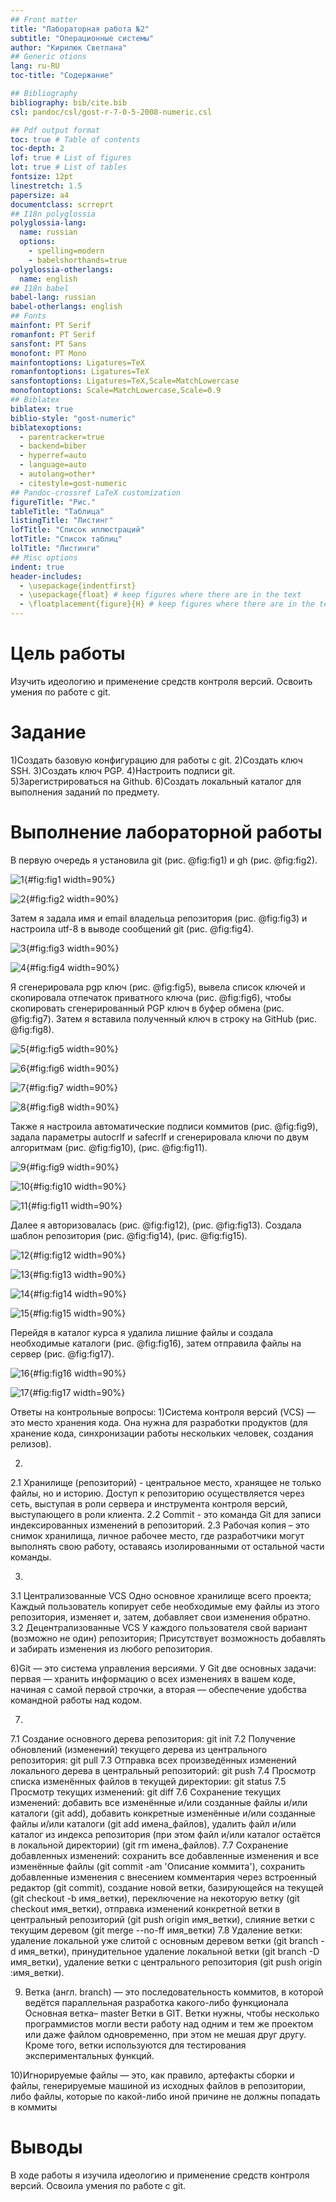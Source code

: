```yaml
---
## Front matter
title: "Лабораторная работа №2"
subtitle: "Операционные системы"
author: "Кирилюк Светлана"
## Generic otions
lang: ru-RU
toc-title: "Содержание"

## Bibliography
bibliography: bib/cite.bib
csl: pandoc/csl/gost-r-7-0-5-2008-numeric.csl

## Pdf output format
toc: true # Table of contents
toc-depth: 2
lof: true # List of figures
lot: true # List of tables
fontsize: 12pt
linestretch: 1.5
papersize: a4
documentclass: scrreprt
## I18n polyglossia
polyglossia-lang:
  name: russian
  options:
	- spelling=modern
	- babelshorthands=true
polyglossia-otherlangs:
  name: english
## I18n babel
babel-lang: russian
babel-otherlangs: english
## Fonts
mainfont: PT Serif
romanfont: PT Serif
sansfont: PT Sans
monofont: PT Mono
mainfontoptions: Ligatures=TeX
romanfontoptions: Ligatures=TeX
sansfontoptions: Ligatures=TeX,Scale=MatchLowercase
monofontoptions: Scale=MatchLowercase,Scale=0.9
## Biblatex
biblatex: true
biblio-style: "gost-numeric"
biblatexoptions:
  - parentracker=true
  - backend=biber
  - hyperref=auto
  - language=auto
  - autolang=other*
  - citestyle=gost-numeric
## Pandoc-crossref LaTeX customization
figureTitle: "Рис."
tableTitle: "Таблица"
listingTitle: "Листинг"
lofTitle: "Список иллюстраций"
lotTitle: "Список таблиц"
lolTitle: "Листинги"
## Misc options
indent: true
header-includes:
  - \usepackage{indentfirst}
  - \usepackage{float} # keep figures where there are in the text
  - \floatplacement{figure}{H} # keep figures where there are in the text
---
```


# Цель работы

Изучить идеологию и применение средств контроля версий. Освоить умения по работе с git.

# Задание
1)Создать базовую конфигурацию для работы с git.
2)Создать ключ SSH.
3)Создать ключ PGP.
4)Настроить подписи git.
5)Зарегистрироваться на Github.
6)Создать локальный каталог для выполнения заданий по предмету.

# Выполнение лабораторной работы

В первую очередь я установила git (рис. @fig:fig1) и gh (рис. @fig:fig2).

![1](image/fig1.png){#fig:fig1 width=90%}

![2](image/fig2.png){#fig:fig2 width=90%}

Затем я задала имя и email владельца репозитория (рис. @fig:fig3) и настроила utf-8 в выводе сообщений git
(рис. @fig:fig4).

![3](image/fig3.png){#fig:fig3 width=90%}

![4](image/fig4.png){#fig:fig4 width=90%}

Я сгенерировала pgp ключ (рис. @fig:fig5), вывела список ключей и скопировала отпечаток приватного ключа (рис. @fig:fig6), чтобы скопировать сгенерированный PGP ключ в буфер обмена (рис. @fig:fig7). Затем я вставила полученный ключ в строку на GitHub (рис. @fig:fig8).

![5](image/fig5.png){#fig:fig5 width=90%}

![6](image/fig6.png){#fig:fig6 width=90%}

![7](image/fig7.png){#fig:fig7 width=90%}

![8](image/fig8.png){#fig:fig8 width=90%}

Также я настроила автоматические подписи коммитов (рис. @fig:fig9), задала параметры autocrlf и safecrlf и сгенерировала ключи по двум алгоритмам (рис. @fig:fig10), (рис. @fig:fig11).

![9](image/fig9.png){#fig:fig9 width=90%}

![10](image/fig10.png){#fig:fig10 width=90%}

![11](image/fig11.png){#fig:fig11 width=90%}

Далее я авторизовалась (рис. @fig:fig12), (рис. @fig:fig13). Создала шаблон репозитория (рис. @fig:fig14), (рис. @fig:fig15).

![12](image/fig12.png){#fig:fig12 width=90%}

![13](image/fig13.png){#fig:fig13 width=90%}

![14](image/fig14.png){#fig:fig14 width=90%}

![15](image/fig15.png){#fig:fig15 width=90%}

Перейдя в каталог курса я удалила лишние файлы и создала необходимые каталоги (рис. @fig:fig16), затем отправила файлы на сервер (рис. @fig:fig17).

![16](image/fig16.png){#fig:fig16 width=90%}

![17](image/fig17.png){#fig:fig17 width=90%}

Ответы на контрольные вопросы:
1)Система контроля версий (VCS) — это место хранения кода. Она нужна для разработки продуктов (для хранение кода, синхронизации работы нескольких человек, создания релизов).

2)
2.1 Хранилище (репозиторий) - центральное место, хранящее не только файлы, но и историю. Доступ к репозиторию осуществляется через сеть, выступая в роли сервера и инструмента контроля версий, выступающего в роли клиента.
2.2 Commit - это команда Git для записи индексированных изменений в репозиторий. 
2.3 Рабочая копия – это снимок хранилища, личное рабочее место, где разработчики могут выполнять свою работу, оставаясь изолированными от остальной части команды.

3)
3.1 Централизованные VCS
Одно основное хранилище всего проекта;
Каждый пользователь копирует себе необходимые ему файлы из этого репозитория, изменяет и, затем, добавляет свои изменения обратно.
3.2 Децентрализованные VCS
У каждого пользователя свой вариант (возможно не один) репозитория;
Присутствует возможность добавлять и забирать изменения из любого репозитория.


6)Git — это система управления версиями. У Git две основных задачи: первая — хранить информацию о всех изменениях в вашем коде, начиная с самой первой строчки, а вторая — обеспечение удобства командной работы над кодом.

7)
7.1 Создание основного дерева репозитория: git init
7.2 Получение обновлений (изменений) текущего дерева из центрального репозитория: git pull
7.3 Отправка всех произведённых изменений локального дерева в центральный репозиторий: git push
7.4 Просмотр списка изменённых файлов в текущей директории: git status
7.5 Просмотр текущих изменений: git diff
7.6 Сохранение текущих изменений: добавить все изменённые и/или созданные файлы и/или каталоги (git add), добавить конкретные изменённые и/или созданные файлы и/или каталоги (git add имена_файлов), удалить файл и/или каталог из индекса репозитория (при этом файл и/или каталог остаётся в локальной директории) (git rm имена_файлов).
7.7 Сохранение добавленных изменений: сохранить все добавленные изменения и все изменённые файлы (git commit -am 'Описание коммита'), сохранить добавленные изменения с внесением комментария через встроенный редактор (git commit), создание новой ветки, базирующейся на текущей (git checkout -b имя_ветки), переключение на некоторую ветку (git checkout имя_ветки), отправка изменений конкретной ветки в центральный репозиторий (git push origin имя_ветки), слияние ветки с текущим деревом (git merge --no-ff имя_ветки)
7.8 Удаление ветки: удаление локальной уже слитой с основным деревом ветки (git branch -d имя_ветки), принудительное удаление локальной ветки (git branch -D имя_ветки), удаление ветки с центрального репозитория (git push origin :имя_ветки).

9) Ветка (англ. branch) — это последовательность коммитов, в которой ведётся параллельная разработка какого-либо функционала Основная ветка– master Ветки в GIT. Ветки нужны, чтобы несколько программистов могли вести работу над одним и тем же проектом или даже файлом одновременно, при этом не мешая друг другу. Кроме того, ветки используются для тестирования экспериментальных функций.

10)Игнорируемые файлы — это, как правило, артефакты сборки и файлы, генерируемые машиной из исходных файлов в репозитории, либо файлы, которые по какой-либо иной причине не должны попадать в коммиты

# Выводы

В ходе работы я изучила идеологию и применение средств контроля версий. Освоила умения по работе с git.
